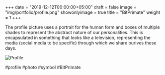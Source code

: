 +++
date = "2019-12-12T00:00:00+05:00"
draft = false
image = "img/portfolio/profile.png"
showonlyimage = true
title = "BitPrimate"
weight = 1
+++

The profile picture uses a portrait for the human form and boxes of multiple shades to represent the abstract nature of our personalities. This is encapsulated in something that looks like a television, representing the media (social media to be specific) through which we share ourlves these days.

<!--more-->

![Profile](/img/portfolio/profile.png)

#profile #photo #symbol #BitPrimate
